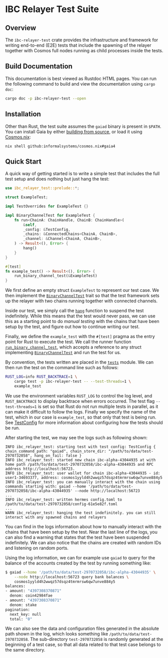 # IBC Relayer Test Suite

## Overview

The `ibc-relayer-test` crate provides the infrastructure and framework for writing end-to-end (E2E) tests that include the spawning of the relayer together with Cosmos full nodes running as child processes inside the tests.

## Build Documentation

This documentation is best viewed as Rustdoc HTML pages. You can run the following command to build and view the documentation using `cargo doc`:

```bash
cargo doc -p ibc-relayer-test --open
```

## Installation

Other than Rust, the test suite assumes the `gaiad` binary is present in `$PATH`. You can install Gaia by either [building from source](https://github.com/cosmos/gaia), or load it using [Cosmos.nix](https://github.com/informalsystems/cosmos.nix/):

```text
nix shell github:informalsystems/cosmos.nix#gaia4
```

## Quick Start

A quick way of getting started is to write a simple test that includes the full test setup and does nothing but just hang the test:

```rust
use ibc_relayer_test::prelude::*;

struct ExampleTest;

impl TestOverrides for ExampleTest {}

impl BinaryChannelTest for ExampleTest {
    fn run<ChainA: ChainHandle, ChainB: ChainHandle>(
        &self,
        _config: &TestConfig,
        _chains: &ConnectedChains<ChainA, ChainB>,
        _channel: &Channel<ChainA, ChainB>,
    ) -> Result<(), Error> {
        hang()
    }
}

#[test]
fn example_test() -> Result<(), Error> {
    run_binary_channel_test(&ExampleTest)
}
```

We first define an empty struct `ExampleTest` to represent our test case. We then implement the [`BinaryChannelTest`](crate::framework::binary::channel::BinaryChannelTest) trait so that the test framework sets up the relayer with two chains running together with connected channels.

Inside our test, we simply call the [`hang`](crate::hang) function to suspend the test indefinitely. While this means that the test would never pass, we can use this as a starting point to do _manual testing_ with the chains that have been setup by the test, and figure out how to continue writing our test.

Finally, we define the `example_test` with the `#[test]` pragma as the entry point for Rust to execute the test. We call the runner function [`run_binary_channel_test`](crate::framework::binary::channel::run_binary_channel_test), which accepts a reference to any struct implementing [`BinaryChannelTest`](crate::framework::binary::channel::BinaryChannelTest) and run the test for us.

By convention, the tests written are placed in the [`tests`](crate::tests) module. We can then run the test on the command line such as follows:

```bash
RUST_LOG=info RUST_BACKTRACE=1 \
    cargo test -p ibc-relayer-test -- --test-threads=1 \
    example_test
```

We use the environment variables `RUST_LOG` to control the log level, and `RUST_BACKTRACE` to display backtrace when errors occurred. The test flag `--test-threads=1` is set so that Rust do not run multiple tests in parallel, as it can make it difficult to follow the logs. Finally we specify the name of the test, which in our case is `example_test`, so that only that test is being run. See [TestConfig](crate::types::config::TestConfig) for more information about configuring how the tests should be run.

After starting the test, we may see the logs such as following shown:

```text
INFO ibc_relayer_test: starting test with test config: TestConfig { chain_command_path: "gaiad", chain_store_dir: "/path/to/data/test-2970732058", hang_on_fail: false }
INFO ibc_relayer_test: started new chain ibc-alpha-43044935 at with home path /path/to/data/test-2970732058/ibc-alpha-43044935 and RPC address http://localhost:56723.
INFO ibc_relayer_test: user wallet for chain ibc-alpha-43044935 - id: user1-34693377, address: cosmos1yyld4h2wwqz57dsqz4tmrmrsw6qw7unve884y5
INFO ibc_relayer_test: you can manually interact with the chain using commands starting with: gaiad --home '/path/to/data/test-2970732058/ibc-alpha-43044935' --node http://localhost:56723
...
INFO ibc_relayer_test: written hermes config.toml to /path/to/data/test-2970732058/config-61e5e82f.toml
...
WARN ibc_relayer_test: hanging the test indefinitely. you can still interact with any spawned chains and relayers
```

You can find in the logs information about how to manually interact with the chains that have been setup by the test. Near the last line of the logs, you can also find a warning that states that the test have been suspended indefinitely. We can also notice that the chains are created with random IDs and listening on random ports.

Using the log information, we can for example use `gaiad` to query for the balance of the accounts created by the test by running something like:

```bash
$ gaiad --home '/path/to/data/test-2970732058/ibc-alpha-43044935' \
    --node http://localhost:56723 query bank balances \
    cosmos1yyld4h2wwqz57dsqz4tmrmrsw6qw7unve884y5
balances:
- amount: "4397308370871"
  denom: coin42984fae
- amount: "4397308370871"
  denom: stake
pagination:
  next_key: null
  total: "0"
```

We can also see the data and configuration files generated in the absolute path shown in the log, which looks something like `/path/to/data/test-2970732058`. The sub-directory `test-2970732058` is randomly generated at the beginning of a test case, so that all data related to that test case belongs to the same directory.
